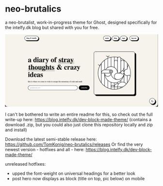 # neo-brutalics
a neo-brutalist, work-in-progress theme for Ghost, designed specifically for the intelfy.dk blog but shared with you for free.

![screenshot](assets/images/screenshot-desktop.png)

I can't be bothered to write an entire readme for this, so check out the full write-up here: https://blog.intelfy.dk/dev-block-made-theme/ (contains a download .zip, but you could also just clone this repository locally and zip and install)

Download the latest semi-stable release here: https://github.com/TomKonig/neo-brutalics/releases
Or find the very newest version - hotfixes and all - here: https://blog.intelfy.dk/dev-block-made-theme/

unreleased hotfixes:
- upped the font-weight on universal headings for a better look
- post hero now displays as block (title on top, pic below) on mobile